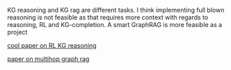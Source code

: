 KG reasoning and KG rag are different tasks. I think implementing full blown 
reasoning is not feasible as that requires more context with regards to
reasoning, RL and KG-completion. A smart GraphRAG is more feasible 
as a project

[cool paper on RL KG reasoning](https://www.semanticscholar.org/reader/0393cd2b85c9a61b69c197cede96599a387cf8fb)

[paper on multihop graph rag](https://arxiv.org/pdf/2401.15391)